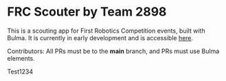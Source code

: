 # FRC Scouter by Team 2898
This is a scouting app for First Robotics Competition events, built with Bulma. It is currently in early development and is accessible [here](https://droid-kk11.github.io/frc-scouter).

Contributors: All PRs must be to the **main** branch, and PRs must use Bulma elements.

Test1234
